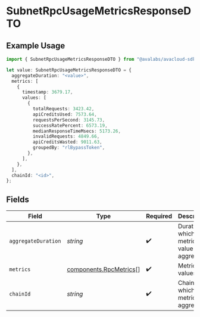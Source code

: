 # SubnetRpcUsageMetricsResponseDTO

## Example Usage

```typescript
import { SubnetRpcUsageMetricsResponseDTO } from "@avalabs/avacloud-sdk/models/components";

let value: SubnetRpcUsageMetricsResponseDTO = {
  aggregateDuration: "<value>",
  metrics: [
    {
      timestamp: 3679.17,
      values: [
        {
          totalRequests: 3423.42,
          apiCreditsUsed: 7573.64,
          requestsPerSecond: 3145.73,
          successRatePercent: 6573.19,
          medianResponseTimeMsecs: 5173.26,
          invalidRequests: 4849.66,
          apiCreditsWasted: 9011.63,
          groupedBy: "rlBypassToken",
        },
      ],
    },
  ],
  chainId: "<id>",
};
```

## Fields

| Field                                                            | Type                                                             | Required                                                         | Description                                                      |
| ---------------------------------------------------------------- | ---------------------------------------------------------------- | ---------------------------------------------------------------- | ---------------------------------------------------------------- |
| `aggregateDuration`                                              | *string*                                                         | :heavy_check_mark:                                               | Duration in which the metrics value is aggregated                |
| `metrics`                                                        | [components.RpcMetrics](../../models/components/rpcmetrics.md)[] | :heavy_check_mark:                                               | Metrics values                                                   |
| `chainId`                                                        | *string*                                                         | :heavy_check_mark:                                               | ChainId for which the metrics are aggregated                     |